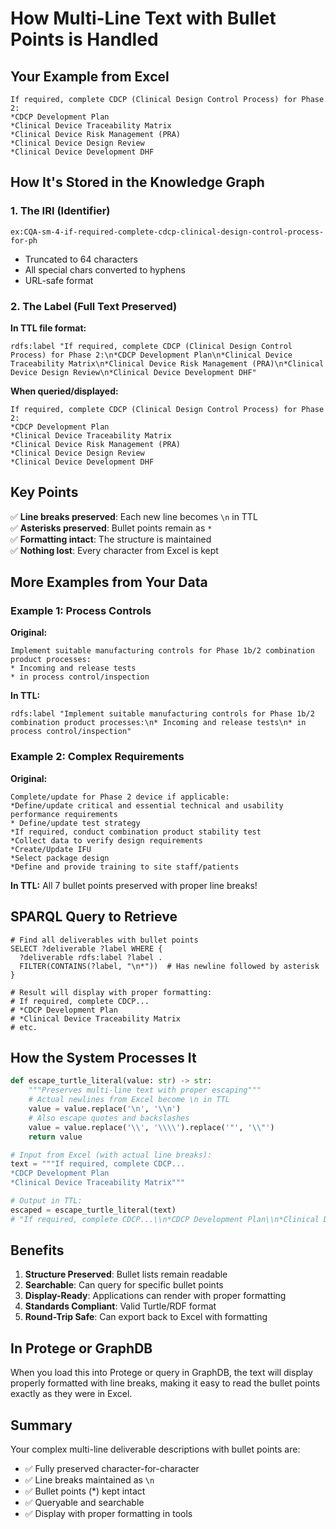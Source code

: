 # How Multi-Line Text with Bullet Points is Handled

## Your Example from Excel

```
If required, complete CDCP (Clinical Design Control Process) for Phase 2:
*CDCP Development Plan
*Clinical Device Traceability Matrix
*Clinical Device Risk Management (PRA)
*Clinical Device Design Review
*Clinical Device Development DHF
```

## How It's Stored in the Knowledge Graph

### 1. The IRI (Identifier)
```
ex:CQA-sm-4-if-required-complete-cdcp-clinical-design-control-process-for-ph
```
- Truncated to 64 characters
- All special chars converted to hyphens
- URL-safe format

### 2. The Label (Full Text Preserved)

**In TTL file format:**
```turtle
rdfs:label "If required, complete CDCP (Clinical Design Control Process) for Phase 2:\n*CDCP Development Plan\n*Clinical Device Traceability Matrix\n*Clinical Device Risk Management (PRA)\n*Clinical Device Design Review\n*Clinical Device Development DHF"
```

**When queried/displayed:**
```
If required, complete CDCP (Clinical Design Control Process) for Phase 2:
*CDCP Development Plan
*Clinical Device Traceability Matrix
*Clinical Device Risk Management (PRA)
*Clinical Device Design Review
*Clinical Device Development DHF
```

## Key Points

✅ **Line breaks preserved**: Each new line becomes `\n` in TTL  
✅ **Asterisks preserved**: Bullet points remain as `*`  
✅ **Formatting intact**: The structure is maintained  
✅ **Nothing lost**: Every character from Excel is kept  

## More Examples from Your Data

### Example 1: Process Controls
**Original:**
```
Implement suitable manufacturing controls for Phase 1b/2 combination product processes:
* Incoming and release tests
* in process control/inspection
```

**In TTL:**
```turtle
rdfs:label "Implement suitable manufacturing controls for Phase 1b/2 combination product processes:\n* Incoming and release tests\n* in process control/inspection"
```

### Example 2: Complex Requirements
**Original:**
```
Complete/update for Phase 2 device if applicable:
*Define/update critical and essential technical and usability performance requirements
* Define/update test strategy
*If required, conduct combination product stability test
*Collect data to verify design requirements
*Create/Update IFU
*Select package design
*Define and provide training to site staff/patients
```

**In TTL:** All 7 bullet points preserved with proper line breaks!

## SPARQL Query to Retrieve

```sparql
# Find all deliverables with bullet points
SELECT ?deliverable ?label WHERE {
  ?deliverable rdfs:label ?label .
  FILTER(CONTAINS(?label, "\n*"))  # Has newline followed by asterisk
}

# Result will display with proper formatting:
# If required, complete CDCP...
# *CDCP Development Plan
# *Clinical Device Traceability Matrix
# etc.
```

## How the System Processes It

```python
def escape_turtle_literal(value: str) -> str:
    """Preserves multi-line text with proper escaping"""
    # Actual newlines from Excel become \n in TTL
    value = value.replace('\n', '\\n')
    # Also escape quotes and backslashes
    value = value.replace('\\', '\\\\').replace('"', '\\"')
    return value

# Input from Excel (with actual line breaks):
text = """If required, complete CDCP...
*CDCP Development Plan
*Clinical Device Traceability Matrix"""

# Output in TTL:
escaped = escape_turtle_literal(text)
# "If required, complete CDCP...\\n*CDCP Development Plan\\n*Clinical Device Traceability Matrix"
```

## Benefits

1. **Structure Preserved**: Bullet lists remain readable
2. **Searchable**: Can query for specific bullet points
3. **Display-Ready**: Applications can render with proper formatting
4. **Standards Compliant**: Valid Turtle/RDF format
5. **Round-Trip Safe**: Can export back to Excel with formatting

## In Protege or GraphDB

When you load this into Protege or query in GraphDB, the text will display properly formatted with line breaks, making it easy to read the bullet points exactly as they were in Excel.

## Summary

Your complex multi-line deliverable descriptions with bullet points are:
- ✅ Fully preserved character-for-character
- ✅ Line breaks maintained as `\n`
- ✅ Bullet points (*) kept intact
- ✅ Queryable and searchable
- ✅ Display with proper formatting in tools

